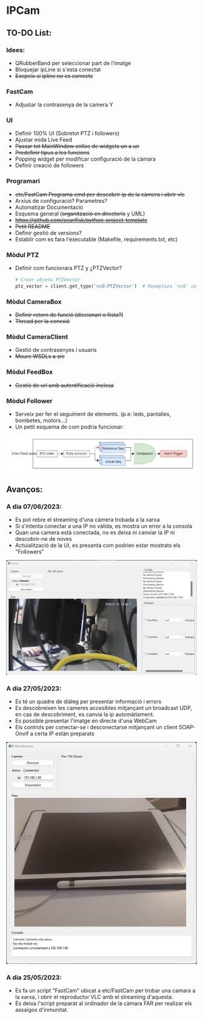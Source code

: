 # IPCam

## TO-DO List:
### Idees:
- QRubberBand per seleccionar part de l'imatge
- Bloquejar ipLine si s'esta conectat
- ~~Exepcio si ipline no es correcte~~
  
### FastCam
- Adjustar la contrasenya de la camera Y
  
### UI
- Definir 100% UI (Sobretot PTZ i followers)
- Ajustar mida Live Feed
- ~~Passar tot MainWindow enlloc de widgets un a un~~
- ~~Predefinir tipus a les funcions~~
- Popping widget per modificar configuració de la càmara
- Definir creació de followers
  
### Programari
- ~~etc/FastCam Programa cmd per descobrir ip de la càmera i obrir vlc~~
- Arxius de configuració? Parametres?
- Automatizar Documentació 
- Esquema general (~~organització en directoris~~ y UML)
- ~~https://github.com/seanfisk/python-project-template~~
- ~~Petit README~~
- Definir gestió de versions?
- Establir com es fara l'executable (Makefile, requirements.txt, etc)
### Mòdul PTZ
- Definir com funcionara PTZ y ¿PTZVector?
    ```python
    # Crear objeto PTZVector
    ptz_vector = client.get_type('ns0:PTZVector')  # Reemplaza 'ns0' con el namespace adecuado
    ```
### Mòdul CameraBox
- ~~Definir retorn de funció (diccionari o llista?)~~
- ~~Thread per la conexió~~

### Mòdul CameraClient
- Gestió de contrasenyes i usuaris
- ~~Moure WSDLs a src~~

### Mòdul FeedBox
- ~~Gestió de url amb autentificació inclosa~~
  
### Mòdul Follower
- Serveix per fer el seguiment de elements. (p.e: leds, pantalles, bombetes, motors...)
- Un petit esquema de com podria funcionar:
<p align="center">
<img src="etc/img/Follower_esquema.png"  width="600" height="auto">
</p>



## Avanços:

### A dia 07/06/2023:
- Es pot rebre el streaming d'una càmera trobada a la xarxa
- Si s'intenta conectar a una IP no vàlida, es mostra un error a la consola
- Quan una camera està conectada, no es deixa ni canviar la IP ni descobrir-ne de noves
- Actuialització de la UI, es presenta com podrien estar mostrats els "Followers"
<p align="center">
<img src="etc/img/UI-07-06-2023.png"  width="600" height="auto">
</p>

### A dia 27/05/2023:
- Es té un quadre de diàleg per presentar informació i errors
- Es descobreixen les cameres accesibles mitjançant un broadcast UDP, en cas de descobriment, es canvia la ip automàtiament.
- Es possible presentar l'imatge en directe d'una WebCam
- Els controls per conectar-se i desconectarse mitjançant un client SOAP-Onvif a certa IP estàn preparats
<p align="center">
<img src="etc/img/UI-27-05-2023.png"  width="600" height="auto">
</p>

### A dia 25/05/2023:
- Es fa un script "FastCam" ubicat a etc/FastCam per trobar una camara a la xarxa, i obrir el reproductor VLC amb el streaming d'aquesta.
- Es deixa l'script preparat al ordinador de la càmara FAR per realizar els assaigos d'inmunitat.

